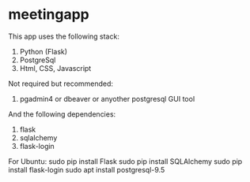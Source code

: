 # meetingapp
This app uses the following stack:
1) Python (Flask) 
2) PostgreSql
3) Html, CSS, Javascript

Not required but recommended:
1) pgadmin4 or dbeaver or anyother postgresql GUI tool

And the following dependencies:
1) flask
2) sqlalchemy
3) flask-login

For Ubuntu:
sudo pip install Flask
sudo pip install SQLAlchemy
sudo pip install flask-login
sudo apt install postgresql-9.5



